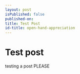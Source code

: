 ```yaml
---
layout: post
isPublished: false
published-on: 
title: Test Post
id-title: open-hand-appreciation
---
```


# Test post

testing a post PLEASE